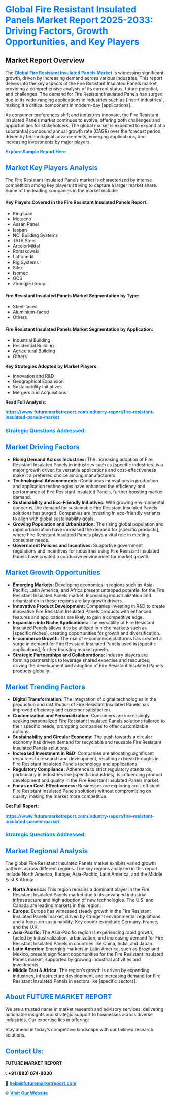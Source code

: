 <h1 style="color: #007BFF;">Global Fire Resistant Insulated Panels Market Report 2025-2033: Driving Factors, Growth Opportunities, and Key Players</h1>

<section id="overview">
<h2>Market Report Overview</h2>
<p>The <a href="https://www.futuremarketreport.com/industry-report/fire-resistant-insulated-panels-market" style="color: #007BFF; text-decoration: none;"><strong>Global Fire Resistant Insulated Panels Market</strong></a> is witnessing significant growth, driven by increasing demand across various industries. This report delves into the key aspects of the Fire Resistant Insulated Panels market, providing a comprehensive analysis of its current status, future potential, and challenges. The demand for Fire Resistant Insulated Panels has surged due to its wide-ranging applications in industries such as [insert industries], making it a critical component in modern-day [applications].</p>
<p>As consumer preferences shift and industries innovate, the Fire Resistant Insulated Panels market continues to evolve, offering both challenges and opportunities for stakeholders. The global market is expected to expand at a substantial compound annual growth rate (CAGR) over the forecast period, driven by technological advancements, emerging applications, and increasing investments by major players.</p>
</section>

<section id="overview">
<p><a href="https://www.futuremarketreport.com/request-sample/reportId=33142" style="color: #007BFF; text-decoration: none;"><strong>Explore Sample Report Here</strong></a></p>
</section>

<section id="key-players">
<h2 style="color: #007BFF;">Market Key Players Analysis</h2>
<p>The Fire Resistant Insulated Panels market is characterized by intense competition among key players striving to capture a larger market share. Some of the leading companies in the market include:</p>
<h4>Key Players Covered in the Fire Resistant Insulated Panels Report:</h4>
<ul><li>Kingspan</li><li>Metecno</li><li>Assan Panel</li><li>Isopan</li><li>NCI Building Systems</li><li>TATA Steel</li><li>ArcelorMittal</li><li>Romakowski</li><li>Lattonedil</li><li>RigiSystems</li><li>Silex</li><li>Isomec</li><li>GCS</li><li>Zhongjie Group</li></ul>
<h4>Fire Resistant Insulated Panels Market Segmentation by Type:</h4>
<ul><li>Steel-faced</li><li>Aluminium-faced</li><li>Others</li></ul>

<h4>Fire Resistant Insulated Panels Market Segmentation by Application:</h4>
<ul><li>Industrial Building</li><li>Residential Building</li><li>Agricultural Building</li><li>Others</li></ul>
<p><strong>Key Strategies Adopted by Market Players:</strong></p>
<ul>
<li>Innovation and R&D</li>
<li>Geographical Expansion</li>
<li>Sustainability Initiatives</li>
<li>Mergers and Acquisitions</li>
</ul>
</section>

<section>
<p><strong>Read Full Analysis: </strong></p><a href="https://www.futuremarketreport.com/industry-report/fire-resistant-insulated-panels-market" style="color: #007BFF; text-decoration: none;"><strong>https://www.futuremarketreport.com/industry-report/fire-resistant-insulated-panels-market</strong></a>
<h3 style="color: #007BFF;">Strategic Questions Addressed:</h3>
</section>

<section id="driving-factors">
<h2 style="color: #007BFF;">Market Driving Factors</h2>
<ul>
<li><strong>Rising Demand Across Industries:</strong> The increasing adoption of Fire Resistant Insulated Panels in industries such as [specific industries] is a major growth driver. Its versatile applications and cost-effectiveness make it a preferred choice among manufacturers.</li>
<li><strong>Technological Advancements:</strong> Continuous innovations in production and application technologies have enhanced the efficiency and performance of Fire Resistant Insulated Panels, further boosting market demand.</li>
<li><strong>Sustainability and Eco-Friendly Initiatives:</strong> With growing environmental concerns, the demand for sustainable Fire Resistant Insulated Panels solutions has surged. Companies are investing in eco-friendly variants to align with global sustainability goals.</li>
<li><strong>Growing Population and Urbanization:</strong> The rising global population and rapid urbanization have increased the demand for [specific products], where Fire Resistant Insulated Panels plays a vital role in meeting consumer needs.</li>
<li><strong>Government Policies and Incentives:</strong> Supportive government regulations and incentives for industries using Fire Resistant Insulated Panels have created a conducive environment for market growth.</li>
</ul>
</section>

<section id="growth-opportunities">
<h2 style="color: #007BFF;">Market Growth Opportunities</h2>
<ul>
<li><strong>Emerging Markets:</strong> Developing economies in regions such as Asia-Pacific, Latin America, and Africa present untapped potential for the Fire Resistant Insulated Panels market. Increasing industrialization and urbanization in these regions are key growth drivers.</li>
<li><strong>Innovative Product Development:</strong> Companies investing in R&D to create innovative Fire Resistant Insulated Panels products with enhanced features and applications are likely to gain a competitive edge.</li>
<li><strong>Expansion into Niche Applications:</strong> The versatility of Fire Resistant Insulated Panels allows it to be utilized in niche markets such as [specific niches], creating opportunities for growth and diversification.</li>
<li><strong>E-commerce Growth:</strong> The rise of e-commerce platforms has created a surge in demand for Fire Resistant Insulated Panels used in [specific applications], further boosting market growth.</li>
<li><strong>Strategic Partnerships and Collaborations:</strong> Industry players are forming partnerships to leverage shared expertise and resources, driving the development and adoption of Fire Resistant Insulated Panels products globally.</li>
</ul>
</section>

<section id="trending-factors">
<h2 style="color: #007BFF;">Market Trending Factors</h2>
<ul>
<li><strong>Digital Transformation:</strong> The integration of digital technologies in the production and distribution of Fire Resistant Insulated Panels has improved efficiency and customer satisfaction.</li>
<li><strong>Customization and Personalization:</strong> Consumers are increasingly seeking personalized Fire Resistant Insulated Panels solutions tailored to their specific needs, prompting companies to offer customizable options.</li>
<li><strong>Sustainability and Circular Economy:</strong> The push towards a circular economy has driven demand for recyclable and reusable Fire Resistant Insulated Panels solutions.</li>
<li><strong>Increased Investment in R&D:</strong> Companies are allocating significant resources to research and development, resulting in breakthroughs in Fire Resistant Insulated Panels technology and applications.</li>
<li><strong>Regulatory Compliance:</strong> Adherence to strict regulatory standards, particularly in industries like [specific industries], is influencing product development and quality in the Fire Resistant Insulated Panels market.</li>
<li><strong>Focus on Cost-Effectiveness:</strong> Businesses are exploring cost-efficient Fire Resistant Insulated Panels solutions without compromising on quality, making the market more competitive.</li>
</ul>
</section>

<section>
<p><strong>Get Full Report: </strong></p><a href="https://www.futuremarketreport.com/industry-report/fire-resistant-insulated-panels-market" style="color: #007BFF; text-decoration: none;"><strong>https://www.futuremarketreport.com/industry-report/fire-resistant-insulated-panels-market</strong></a>
<h3 style="color: #007BFF;">Strategic Questions Addressed:</h3>
</section>


<section id="regional-analysis">
<h2 style="color: #007BFF;">Market Regional Analysis</h2>
<p>The global Fire Resistant Insulated Panels market exhibits varied growth patterns across different regions. The key regions analyzed in this report include North America, Europe, Asia-Pacific, Latin America, and the Middle East & Africa:</p>
<ul>
<li><strong>North America:</strong> This region remains a dominant player in the Fire Resistant Insulated Panels market due to its advanced industrial infrastructure and high adoption of new technologies. The U.S. and Canada are leading markets in this region.</li>
<li><strong>Europe:</strong> Europe has witnessed steady growth in the Fire Resistant Insulated Panels market, driven by stringent environmental regulations and a focus on sustainability. Key countries include Germany, France, and the U.K.</li>
<li><strong>Asia-Pacific:</strong> The Asia-Pacific region is experiencing rapid growth, fueled by industrialization, urbanization, and increasing demand for Fire Resistant Insulated Panels in countries like China, India, and Japan.</li>
<li><strong>Latin America:</strong> Emerging markets in Latin America, such as Brazil and Mexico, present significant opportunities for the Fire Resistant Insulated Panels market, supported by growing industrial activities and investments.</li>
<li><strong>Middle East & Africa:</strong> The region’s growth is driven by expanding industries, infrastructure development, and increasing demand for Fire Resistant Insulated Panels in sectors like [specific sectors].</li>
</ul>
</section>

<footer>
<h2 style="color: #007BFF;">About FUTURE MARKET REPORT</h2>
<p>We are a trusted name in market research and advisory services, delivering actionable insights and strategic support to businesses across diverse industries. Our expertise lies in offering:</p>

<p>Stay ahead in today’s competitive landscape with our tailored research solutions.</p>

<h2 style="color: #007BFF;">Contact Us:</h2>
<p><strong>FUTURE MARKET REPORT</strong></p>
<p>📞 <strong>+91 (883) 074-8030</strong></p>
<p>📧 <strong><a href="mailto:help@futuremarketreport.com" style="color: #007BFF;">help@futuremarketreport.com</a></strong></p>
<p>🌐 <strong><a href="https://www.futuremarketreport.com/" style="color: #007BFF;">Visit Our Website</a></strong></p>
</footer>